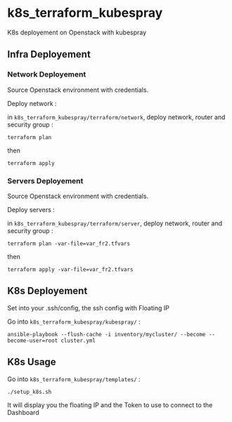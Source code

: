 # k8s_terraform_kubespray
K8s deployement on Openstack with  kubespray

## Infra Deployement

### Network Deployement
Source Openstack environment with credentials.

Deploy network :

in `k8s_terraform_kubespray/terraform/network`, deploy network, router and security group :
```
terraform plan
```
then
```
terraform apply
```

### Servers Deployement
Source Openstack environment with credentials.

Deploy servers  :

in `k8s_terraform_kubespray/terraform/server`, deploy network, router and security group :
```
terraform plan -var-file=var_fr2.tfvars
```
then
```
terraform apply -var-file=var_fr2.tfvars
```

## K8s Deployement

Set into your .ssh/config, the ssh config with Floating IP

Go into `k8s_terraform_kubespray/kubespray/` :
```
ansible-playbook --flush-cache -i inventory/mycluster/ --become --become-user=root cluster.yml
```

## K8s Usage


Go into `k8s_terraform_kubespray/templates/` :
```
./setup_k8s.sh
```

It will display you the floating IP and the Token to use to connect to the Dashboard 
